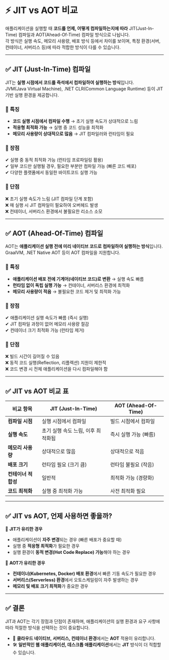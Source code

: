 # ⚡ JIT vs AOT 비교

애플리케이션을 실행할 때 **코드를 언제, 어떻게 컴파일하는지에 따라** JIT(Just-In-Time) 컴파일과 AOT(Ahead-Of-Time) 컴파일 방식으로 나뉩니다.  
각 방식은 실행 속도, 메모리 사용량, 배포 방식 등에서 차이를 보이며, 특정 환경(서버, 컨테이너, 서버리스 등)에 따라 적합한 방식이 다를 수 있습니다.

---

## ✅ JIT (Just-In-Time) 컴파일

JIT는 **실행 시점에서 코드를 즉석에서 컴파일하여 실행하는 방식**입니다.  
JVM(Java Virtual Machine), .NET CLR(Common Language Runtime) 등이 JIT 기반 실행 환경을 제공합니다.

### 🔹 **특징**

- **코드 실행 시점에서 컴파일 수행** → 초기 실행 속도가 상대적으로 느림
- **적응형 최적화 가능** → 실행 중 코드 성능을 최적화
- **메모리 사용량이 상대적으로 많음** → JIT 컴파일러와 런타임이 필요

### 🔹 **장점**

✔ 실행 중 동적 최적화 가능 (런타임 프로파일링 활용)  
✔ 일부 코드만 실행될 경우, 필요한 부분만 컴파일 가능 (빠른 코드 배포)  
✔ 다양한 플랫폼에서 동일한 바이트코드 실행 가능

### 🔹 **단점**

❌ 초기 실행 속도가 느림 (JIT 컴파일 단계 포함)  
❌ 매 실행 시 JIT 컴파일이 필요하여 오버헤드 발생  
❌ 컨테이너, 서버리스 환경에서 불필요한 리소스 소모

---

## ✅ AOT (Ahead-Of-Time) 컴파일

AOT는 **애플리케이션 실행 전에 미리 네이티브 코드로 컴파일하여 실행하는 방식**입니다.  
GraalVM, .NET Native AOT 등이 AOT 컴파일을 지원합니다.

### 🔹 **특징**

- **애플리케이션 배포 전에 기계어(네이티브 코드)로 변환** → 실행 속도 빠름
- **런타임 없이 독립 실행 가능** → 컨테이너, 서버리스 환경에 최적화
- **메모리 사용량이 적음** → 불필요한 코드 제거 및 최적화 가능

### 🔹 **장점**

✔ 애플리케이션 실행 속도가 빠름 (즉시 실행)  
✔ JIT 컴파일 과정이 없어 메모리 사용량 절감  
✔ 컨테이너 크기 최적화 가능 (런타임 제거)

### 🔹 **단점**

❌ 빌드 시간이 길어질 수 있음  
❌ 동적 코드 실행(Reflection, 리플렉션) 지원이 제한적  
❌ 코드 변경 시 전체 애플리케이션을 다시 컴파일해야 함

---

## ✅ JIT vs AOT 비교 표

| 비교 항목           | **JIT (Just-In-Time)**             | **AOT (Ahead-Of-Time)** |
| ------------------- | ---------------------------------- | ----------------------- |
| **컴파일 시점**     | 실행 시점에서 컴파일               | 빌드 시점에서 컴파일    |
| **실행 속도**       | 초기 실행 속도 느림, 이후 최적화됨 | 즉시 실행 가능 (빠름)   |
| **메모리 사용량**   | 상대적으로 많음                    | 상대적으로 적음         |
| **배포 크기**       | 런타임 필요 (크기 큼)              | 런타임 불필요 (작음)    |
| **컨테이너 적합성** | 일반적                             | 최적화 가능 (경량화)    |
| **코드 최적화**     | 실행 중 최적화 가능                | 사전 최적화 필요        |

---

## ✅ JIT vs AOT, 언제 사용하면 좋을까?

🔹 **JIT가 유리한 경우**

- 애플리케이션이 **자주 변경**되는 경우 (빠른 배포가 중요할 때)
- 실행 중 **적응형 최적화**가 필요한 경우
- 실행 환경이 **동적 변경(Hot Code Replace) 가능**해야 하는 경우

🔹 **AOT가 유리한 경우**

- **컨테이너(Kubernetes, Docker) 배포 환경**에서 빠른 기동 속도가 필요한 경우
- **서버리스(Serverless) 환경**에서 오토스케일링이 자주 발생하는 경우
- **메모리 및 배포 크기 최적화**가 중요한 경우

---

## ✅ 결론

JIT과 AOT는 각기 장점과 단점이 존재하며, 애플리케이션의 실행 환경과 요구 사항에 따라 적절한 방식을 선택하는 것이 중요합니다.

- 🚀 **클라우드 네이티브, 서버리스, 컨테이너 환경**에서는 **AOT** 적용이 유리합니다.
- 🛠️ **일반적인 웹 애플리케이션, 데스크톱 애플리케이션**에서는 **JIT** 방식이 더 적합할 수 있습니다.
